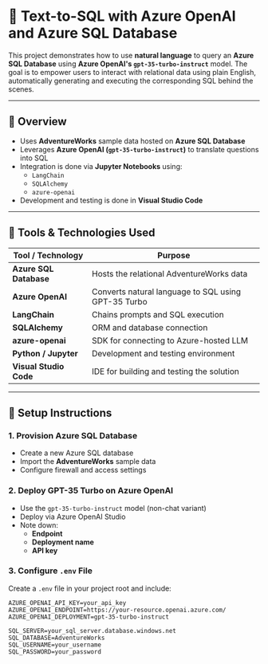 # 🧠 Text-to-SQL with Azure OpenAI and Azure SQL Database

This project demonstrates how to use **natural language** to query an **Azure SQL Database** using **Azure OpenAI's `gpt-35-turbo-instruct`** model. The goal is to empower users to interact with relational data using plain English, automatically generating and executing the corresponding SQL behind the scenes.

---

## 🚀 Overview

- Uses **AdventureWorks** sample data hosted on **Azure SQL Database**  
- Leverages **Azure OpenAI (`gpt-35-turbo-instruct`)** to translate questions into SQL  
- Integration is done via **Jupyter Notebooks** using:
  - `LangChain`
  - `SQLAlchemy`
  - `azure-openai`  
- Development and testing is done in **Visual Studio Code**

---

## 🧰 Tools & Technologies Used

| Tool / Technology       | Purpose                                                |
|------------------------|--------------------------------------------------------|
| **Azure SQL Database** | Hosts the relational AdventureWorks data               |
| **Azure OpenAI**       | Converts natural language to SQL using GPT-35 Turbo    |
| **LangChain**          | Chains prompts and SQL execution                       |
| **SQLAlchemy**         | ORM and database connection                            |
| **azure-openai**       | SDK for connecting to Azure-hosted LLM                 |
| **Python / Jupyter**   | Development and testing environment                    |
| **Visual Studio Code** | IDE for building and testing the solution              |

---

## 🔧 Setup Instructions

### 1. Provision Azure SQL Database

- Create a new Azure SQL database
- Import the **AdventureWorks** sample data
- Configure firewall and access settings

### 2. Deploy GPT-35 Turbo on Azure OpenAI

- Use the `gpt-35-turbo-instruct` model (non-chat variant)
- Deploy via Azure OpenAI Studio
- Note down:
  - **Endpoint**
  - **Deployment name**
  - **API key**

### 3. Configure `.env` File

Create a `.env` file in your project root and include:

```env
AZURE_OPENAI_API_KEY=your_api_key
AZURE_OPENAI_ENDPOINT=https://your-resource.openai.azure.com/
AZURE_OPENAI_DEPLOYMENT=gpt-35-turbo-instruct

SQL_SERVER=your_sql_server.database.windows.net
SQL_DATABASE=AdventureWorks
SQL_USERNAME=your_username
SQL_PASSWORD=your_password
